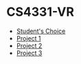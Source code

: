 # CS4331-VR

* [Student's Choice](https://trentm95.github.io/CS4331-VR/Student'sChoice/)
* [Project 1](https://trentm95.github.io/CS4331-VR/Project1/)
* [Project 2](https://github.com/Trentm95/CS4331-VR/releases/tag/v0.1-alpha)
* [Project 3](https://github.com/Trentm95/CS4331-VR/releases/tag/Lit-v1)
